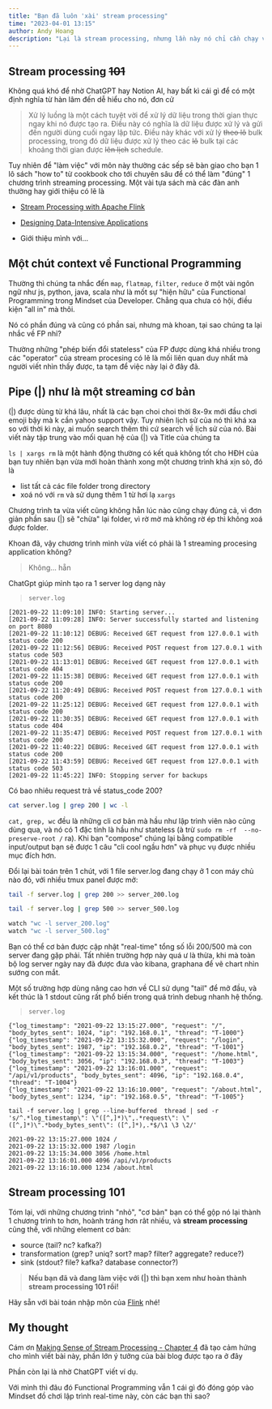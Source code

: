 ```yaml
---
title: "Bạn đã luôn 'xài' stream processing"
time: "2023-04-01 13:15"
author: Andy Hoang
description: "Lại là stream processing, nhưng lần này nó chỉ cần chạy vài cli cơ bản.."
---
```


## Stream processing ~~101~~

Không quá khó để nhờ ChatGPT hay Notion AI, hay bất kì cái gì để có một định nghĩa từ hàn lâm đến dễ hiểu cho nó, đơn cử

> Xử lý luồng là một cách tuyệt vời để xử lý dữ liệu trong thời gian thực ngay khi nó được tạo ra. Điều này có nghĩa là dữ liệu được xử lý và gửi đến người dùng cuối ngay lập tức. Điều này khác với xử lý ~~theo lô~~ bulk processing, trong đó dữ liệu được xử lý theo các ~~lô~~ bulk tại các khoảng thời gian được ~~lên lịch~~ schedule.

Tuy nhiên để "làm việc" với môn này thường các sếp sẽ bàn giao cho bạn 1 lô sách "how to" từ cookbook cho tới chuyên sâu để có thể làm "đúng" 1 chương trình streaming processing.
Một vài tựa sách mà các đàn anh thường hay giới thiệu có lẽ là

* [Stream Processing with Apache Flink](https://www.oreilly.com/library/view/stream-processing-with/9781491974285/)

* [Designing Data-Intensive Applications](https://www.oreilly.com/library/view/designing-data-intensive-applications/9781491903063/)

* Giới thiệu mình với...

## Một chút context về Functional Programming

Thường thì chúng ta nhắc đến `map`, `flatmap`, `filter`, `reduce` ở một vài ngôn ngữ như js, python, java, scala như là mốt sự "hiện hữu" của Functional Programming trong Mindset của Developer. Chẳng qua chưa có hội, điều kiện "all in" mà thôi.

Nó có phần đúng và cũng có phần sai, nhưng mà khoan, tại sao chúng ta lại nhắc về FP nhỉ?

Thường những "phép biến đổi stateless" của FP được dùng khá nhiều trong các "operator" của stream procesing có lẽ là mối liên quan duy nhất mà người viết nhìn thấy được, ta tạm để việc này lại ở đây đã.

## Pipe (|) như là một streaming cơ bản

(|) được dùng từ khá lâu, nhất là các bạn choi choi thời 8x-9x mới đầu chơi emoji bậy mà k cần yahoo support vậy. Tuy nhiên lịch sử của nó thì khá xa so với thời kì này, ai muốn search thêm thì cứ search về lịch sử của nó. Bài viết này tập trung vào mối quan hệ của (|) và Title của chúng ta

`ls | xargs rm` là một hành động thường có kết quả không tốt cho HĐH của bạn tuy nhiên bạn vừa mới hoàn thành xong một chương trình khá xịn sò, đó là
* list tất cả các file folder trong directory
* xoá nó với `rm` và sử dụng thêm 1 từ hơi lạ `xargs`

Chương trình ta vừa viết cũng không hẵn lúc nào cũng chạy đúng cả, vì đơn giản phần sau (|) sẽ "chừa" lại folder, vì rờ mờ mà không rờ ép thì không xoá được folder.

Khoan đã, vậy chương trình mình vừa viết có phải là 1 streaming procesing application không?
> Không... hẵn


ChatGpt giúp mình tạo ra 1 server log dạng này

>`server.log`
```
[2021-09-22 11:09:10] INFO: Starting server...
[2021-09-22 11:09:28] INFO: Server successfully started and listening on port 8080
[2021-09-22 11:10:12] DEBUG: Received GET request from 127.0.0.1 with status code 200
[2021-09-22 11:12:56] DEBUG: Received POST request from 127.0.0.1 with status code 503
[2021-09-22 11:13:01] DEBUG: Received GET request from 127.0.0.1 with status code 404
[2021-09-22 11:15:38] DEBUG: Received GET request from 127.0.0.1 with status code 200
[2021-09-22 11:20:49] DEBUG: Received POST request from 127.0.0.1 with status code 200
[2021-09-22 11:25:12] DEBUG: Received GET request from 127.0.0.1 with status code 200
[2021-09-22 11:30:35] DEBUG: Received GET request from 127.0.0.1 with status code 404
[2021-09-22 11:35:47] DEBUG: Received POST request from 127.0.0.1 with status code 200
[2021-09-22 11:40:22] DEBUG: Received GET request from 127.0.0.1 with status code 200
[2021-09-22 11:43:59] DEBUG: Received GET request from 127.0.0.1 with status code 503
[2021-09-22 11:45:22] INFO: Stopping server for backups
```

Có bao nhiêu request trả về status_code 200?
```bash
cat server.log | grep 200 | wc -l
```

`cat, grep, wc` đều là những cli cơ bản mà hầu như lập trình viên nào cũng dùng qua, và nó có 1 đặc tính là hầu như stateless (à trừ `sudo rm -rf  --no-preserve-root /` ra). Khi bạn "compose" chúng lại bằng compatible input/output bạn sẽ được 1 câu "cli cool ngầu hơn" và phục vụ được nhiều mục đích hơn.

Đổi lại bài toán trên 1 chút, với 1 file server.log đang chạy  ở 1 con máy chủ nào đó, với nhiều tmux panel được mở:

```bash
tail -f server.log | grep 200 >> server_200.log

tail -f server.log | grep 500 >> server_500.log

watch "wc -l server_200.log"
watch "wc -l server_500.log"

```
Bạn có thể cơ bản được cập nhật "real-time" tổng số lỗi 200/500 mà con server đang gặp phải. Tất nhiên trường hợp này quá ư là thừa, khi mà toàn bộ log server ngày nay đã được đưa vào kibana, graphana để vẽ chart nhìn sướng con mắt.

Một số trường hợp dùng nâng cao hơn về CLI sử dụng "tail" để mở đầu, và kết thúc là 1 stdout cũng rất phổ biến trong quá trình debug nhanh hệ thống.


>`server.log`
```
{"log_timestamp": "2021-09-22 13:15:27.000", "request": "/", "body_bytes_sent": 1024, "ip": "192.168.0.1", "thread": "T-1000"}
{"log_timestamp": "2021-09-22 13:15:32.000", "request": "/login", "body_bytes_sent": 1987, "ip": "192.168.0.2", "thread": "T-1001"}
{"log_timestamp": "2021-09-22 13:15:34.000", "request": "/home.html", "body_bytes_sent": 3056, "ip": "192.168.0.3", "thread": "T-1003"}
{"log_timestamp": "2021-09-22 13:16:01.000", "request": "/api/v1/products", "body_bytes_sent": 4096, "ip": "192.168.0.4", "thread": "T-1004"}
{"log_timestamp": "2021-09-22 13:16:10.000", "request": "/about.html", "body_bytes_sent": 1234, "ip": "192.168.0.5", "thread": "T-1005"}
```

```
tail -f server.log | grep --line-buffered  thread | sed -r 's/^.*log_timestamp\": \"([^,]*)\",.*request\": \"([^,]*)\".*body_bytes_sent\": ([^,]*),.*$/\1 \3 \2/'
```

```
2021-09-22 13:15:27.000 1024 /
2021-09-22 13:15:32.000 1987 /login
2021-09-22 13:15:34.000 3056 /home.html
2021-09-22 13:16:01.000 4096 /api/v1/products
2021-09-22 13:16:10.000 1234 /about.html
```

## Stream processing 101

Tóm lại, với những chương trình "nhỏ", "cơ bản" bạn có thể gộp nó lại thành 1 chương trình to hơn, hoành tráng hơn rât nhiều, và **stream processing** cũng thế, với những element cơ bản:

* source (tail? nc? kafka?)
* transformation (grep? uniq? sort? map? filter? aggregate? reduce?)
* sink (stdout? file? kafka? database connector?)

> **Nếu bạn đã và đang làm việc với (|) thì bạn xem như hoàn thành stream processing 101 rồi!**

Hãy sẵn với bài toán nhập môn của [Flink](https://nightlies.apache.org/flink/flink-docs-release-1.17/docs/dev/datastream/overview/#anatomy-of-a-flink-program) nhé!

## My thought

Cám ơn [Making Sense of Stream Processing - Chapter 4](https://www.oreilly.com/library/view/making-sense-of/9781492042563/) đã tạo cảm hứng cho mình viết bài này, phần lớn ý tưởng của bài blog được tạo ra ở đây

Phần còn lại là nhờ ChatGPT viết ví dụ.

Với mình thì đâu đó Functional Programming vẫn 1 cái gì đó đóng góp vào Mindset đồ chơi lập trình real-time này, còn các bạn thì sao?
